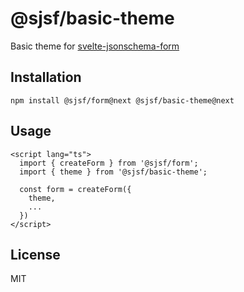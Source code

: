 # @sjsf/basic-theme

Basic theme for [svelte-jsonschema-form](https://github.com/x0k/svelte-jsonschema-form)

## Installation

```shell
npm install @sjsf/form@next @sjsf/basic-theme@next
```

## Usage

```svelte
<script lang="ts">
  import { createForm } from '@sjsf/form';
  import { theme } from '@sjsf/basic-theme';

  const form = createForm({
    theme,
    ...
  })
</script>
```

## License

MIT

